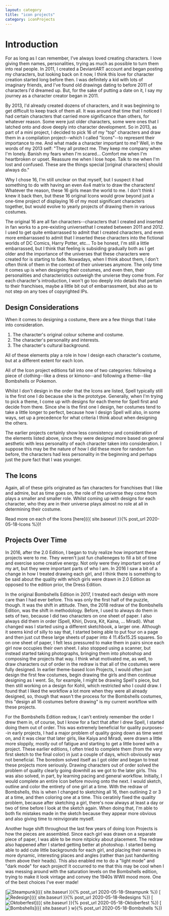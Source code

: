 ```yaml
---
layout: category
title: "icon projects"
category: iconProjects
---
```


# Introduction

For as long as I can remember, I've always loved creating characters. I love giving them names, personalities, trying as much as possible to turn them into real people. In 2011, I created a DeviantART account and began posting my characters, but looking back on it now, I think this love for character creation started long before then. I was definitely a kid with lots of imaginary friends, and I've found old drawings dating to before 2011 of characters I'd dreamed up. But, for the sake of putting a date on it, I say my journey as a character creator began in 2011.

By 2013, I'd already created dozens of characters, and it was beginning to get difficult to keep track of them all. It was around that time that I noticed I had certain characters that carried more significance than others, for whatever reason. Some were just older characters, some were ones that I latched onto and dove deeply into character development. So in 2013, as part of a mini project, I decided to pick 16 of my "top" characters and draw them in a compilation project--which I called "Icons"--to represent their importance to me. And what made a character important to me? Well, in the words of my 2013 self: "They all protect me. They keep me company when I'm lonely. Banish my fears when I'm scared... Comfort me when I'm heartbroken or upset. Reassure me when I lose hope. Talk to me when I'm lost and confused. These are the things special [original characters] should always do."

Why I chose 16, I'm still unclear on that myself, but I suspect it had something to do with having an even 4x4 matrix to draw the characters! Whatever the reason, these 16 girls mean the world to me. I don't think I knew it back then, but these 16 original Icons would grow beyond just a one-time project of displaying 16 of my most significant characters together, but would evolve to yearly projects of drawing them in various costumes.

The original 16 are all fan characters--characters that I created and inserted in fan works to a pre-existing universethat I created between 2011 and 2012. I used to get quite embarrassed to admit that I created characters, and even more embarrassed to admit that I inserted these characters into the fictional worlds of DC Comics, Harry Potter, etc... To be honest, I'm still a little embarrassed, but I think that feeling is subsiding gradually both as I get older and the importance of the universes that these characters were created for is starting to fade. Nowadays, when I think about them, I don't often think of them in the context of their universes anymore. The only time it comes up is when designing their costumes, and even then, their personalities and characteristics outweigh the unvierse they come from. For each character's introduction, I won't go too deeply into details that pertain to their franchises, maybe a little bit out of embarrassment, but also as to not step on any toes of copyrighted IPs. 


## Design Considerations

When it comes to designing a costume, there are a few things that I take into consideration. 

1. The character's original colour scheme and costume.
2. The character's personality and interests. 
3. The character's cultural background. 

All of these elements play a role in how I design each character's costume, but at a different extent for each Icon. 

All of the Icon project editions fall into one of two categories: following a piece of clothing--like a dress or kimono--and following a theme--like Bombshells or Pokemon.

Whilst I don't design in the order that the Icons are listed, Spell typically still is the first one I do because she is the prototype. Generally, when I'm trying to pick a theme, I come up with designs for each theme for Spell first and decide from there. Since she is the first one I design, her costumes tend to take a little longer to perfect, because how I design Spell will also, in some ways, set up a precedence for what criteria I think about when designing the others.  

The earlier projects certainly show less consistency and consideration of the elements listed above, since they were designed more based on general aesthetic with less personality of each character taken into consideration. I suppose this may be the nature of how I did these more for random fun before, the characters had less personality in the beginning and perhaps just the pure fact that I was younger. 
 

## The Icons
Again, all of these girls originated as fan characters for franchises that I like and admire, but as time goes on, the role of the universe they come from plays a smaller and smaller role. Whilst coming up with designs for each character, who they are in their universe plays almost no role at all in determining their costume. 

Read more on each of the Icons [here]({{ site.baseurl }}{% post_url 2020-05-18-Icons %})!

## Projects Over Time

In 2016, after the 2.0 Edition, I began to truly realize how important these projects were to me. They weren't just fun challeneges to fill a bit of time and exercise some creative energy. Not only were they important works of my art, but they were important parts of who I am. In 2016 I saw a bit of a change in how I treated drawing each girl, and I think there is something to be said about the quality with which girls were drawn in 2.0 Edition as opposed to the edition prior, the Dress Edition. 

In the original Bombshells Edition in 2017, I treated each design with more care than I had ever before. This was only the first half of the puzzle, though. It was the shift in attitude. Then, the 2018 redraw of the Bombshells Edition, was the shift in methodology. Before, I used to always do them in sets of two, because I did two characters on one sheet of paper. I also always did them in order (Spell, Khiri, Dvora, Kit, Kaina, ... Miradi). What changed was I started using a different sketchbook, a larger one. Although it seems kind of silly to say that, I started being able to put four on a page and then just cut these large sheets of paper into 4 11.45x15.25 squares. So on one sheet of paper, I felt less pressured to make them in pairs since each girl now occupies their own sheet. I also stopped using a scanner, but instead started taking photographs, bringing them into photoshop and composing the projects that way. I think what motivated me, as well, to draw characters out of order in the redraw is that all of the costumes were fully designed. In earlier theme-based Icon Projects, I would often just design the first few costumes, begin drawing the girls and then continue designing as I went. So, for example, I might be drawing Spell's piece, but then still working on a design for Kohli, which restricted who I could draw. I found that I liked the workflow a lot more when they were all already designed, so, though that wasn't the process for the Bombshells costumes, this "design all 16 costumes before drawing" is my current workflow with these projects. 

For the Bombshells Edition redraw, I can't entirely remember the order I drew them in, of course, but I know for a fact that after I drew Spell, I started doing them out of order. This was extremely beneficial for quality purposes--in early projects, I had a major problem of quality going down as time went on, and it was clear that later girls, like Kaiya and Miradi, were drawn a little more sloppily, mostly out of fatigue and starting to get a little bored with a project. These earlier editions, I often tried to complete them (from the very first sketch to the final color) in just a couple of days, which obviously was not beneficial. The boredom solved itself as I got older and began to treat these projects more seriously. Drawing characters out of order solved the problem of quality clearly going downhill as we got to the later girls. This was also solved, in part, by learning pacing and general workflow. Initially, I would complete an entire Icon before moving onto the next. I would sketch, outline and color the entirety of one girl at a time. With the redraw of Bombshells, this is when I changed to sketching all 16, then outlining 2 or 3 at a time, and then coloring one at a time. This ceratinly fixed the quality problem, because after sketching a girl, there's now always at least a day or two of time before I look at the sketch again. When doing that, I'm able to both fix mistakes made in the sketch because they appear more obvious and also giving time to reinvigorate myself. 

Another huge shift throughout the last few years of doing Icon Projects is how the pieces are assembled. Since each girl was drawn on a separate piece of paper, I was able to be more nitpicky about placement. The redraw also happened after I started getting better at photoshop. I started being able to add cute little backgrounds for each girl, and placing their names in more dynamic, interesting places and angles (rather than just handwriting them above their heads). This also enabled me to do a "light mode" and "dark mode" for each project! It occurred to me that this may be cool when I was messing around with the saturation levels on the Bombshells edition, trying to make it look vintage and convey the 1940s WWII mood more. One of the best choices I've ever made! 

 [![Steampunk](/assets/artwork/IconProjects/ProjectClickIcon_Steampunk.png)]({{ site.baseurl }}{% post_url 2020-05-18-Steampunk %})
 [![Redesign](/assets/artwork/IconProjects/ProjectClickIcon_Redesign.png)]({{ site.baseurl }}{% post_url 2020-05-18-Redesigns %})
 [![Oktoberfest](/assets/artwork/IconProjects/ProjectClickIcon_Oktoberfest.png)]({{ site.baseurl }}{% post_url 2020-05-18-Oktoberfest %})
 [![Bombshells](/assets/artwork/IconProjects/ProjectClickIcon_Bombshells.png)]({{ site.baseurl }    w}{% post_url 2020-05-18-Bombshells %})